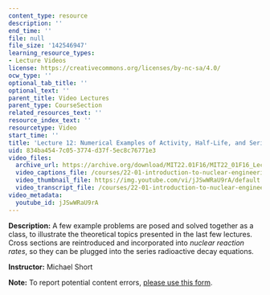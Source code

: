 ```yaml
---
content_type: resource
description: ''
end_time: ''
file: null
file_size: '142546947'
learning_resource_types:
- Lecture Videos
license: https://creativecommons.org/licenses/by-nc-sa/4.0/
ocw_type: ''
optional_tab_title: ''
optional_text: ''
parent_title: Video Lectures
parent_type: CourseSection
related_resources_text: ''
resource_index_text: ''
resourcetype: Video
start_time: ''
title: 'Lecture 12: Numerical Examples of Activity, Half-Life, and Series Decay'
uid: 834ba454-7c05-3774-d37f-5ec8c76771e3
video_files:
  archive_url: https://archive.org/download/MIT22.01F16/MIT22_01F16_Lec12_300k.mp4
  video_captions_file: /courses/22-01-introduction-to-nuclear-engineering-and-ionizing-radiation-fall-2016/9b1b5d4dfcf0596eaa3edb67e0b369a7_jJSwWRaU9rA.vtt
  video_thumbnail_file: https://img.youtube.com/vi/jJSwWRaU9rA/default.jpg
  video_transcript_file: /courses/22-01-introduction-to-nuclear-engineering-and-ionizing-radiation-fall-2016/2da7c9c9a52901c5b04423aed43280d1_jJSwWRaU9rA.pdf
video_metadata:
  youtube_id: jJSwWRaU9rA
---
```


**Description:** A few example problems are posed and solved together as a class, to illustrate the theoretical topics presented in the last few lectures. Cross sections are reintroduced and incorporated into _nuclear reaction rates_, so they can be plugged into the series radioactive decay equations. 

**Instructor:** Michael Short

**Note:** To report potential content errors, [please use this form](https://forms.gle/8B2zcUvfCtgJdTdE7).

